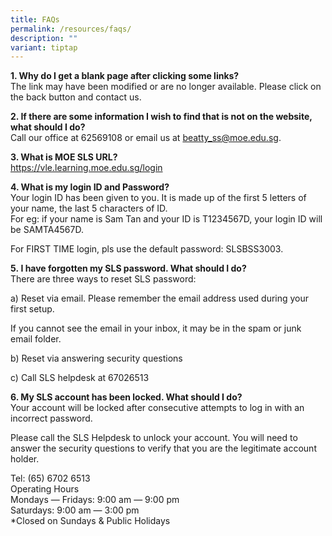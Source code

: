 ```yaml
---
title: FAQs
permalink: /resources/faqs/
description: ""
variant: tiptap
---
```

<p><strong>1. Why do I get a blank page after clicking some links?</strong> 
<br>The link may have been modified or are no longer available. Please click
on the back button and contact us.</p>
<p><strong>2. If there are some information I wish to find that is not on the website, what should I do?</strong> 
<br>Call our office at 62569108 or email us at <a href="mailto:beatty_ss@moe.edu.sg" rel="noopener noreferrer nofollow" target="_blank">beatty_ss@moe.edu.sg</a>.</p>
<p><strong>3. What is MOE SLS URL?</strong>
<br><a href="https://vle.learning.moe.edu.sg/login" rel="noopener noreferrer nofollow" target="_blank">https://vle.learning.moe.edu.sg/login</a>
</p>
<p><strong>4. What is my login ID and Password?</strong> 
<br>Your login ID has been given to you. It is made up of the first 5 letters
of your name, the last 5 characters of ID.&nbsp;
<br>For eg: if your name is Sam Tan and your ID is T1234567D, your login ID
will be SAMTA4567D.</p>
<p>For FIRST TIME login, pls use the default password: SLSBSS3003.</p>
<p><strong>5.&nbsp;I have forgotten my SLS password. What should I do?</strong>
<br>There are three ways to reset SLS password:</p>
<p>a) Reset via email. Please remember the email address used during your
first setup.</p>
<p>If you cannot see the email in your inbox, it may be in the spam or junk
email folder.</p>
<p>b) Reset via answering security questions</p>
<p>c) Call SLS helpdesk at 67026513</p>
<p><strong>6. My SLS account has been locked. What should I do?</strong>
<br>Your account will be locked after consecutive attempts to log in with
an incorrect password.</p>
<p>Please call the SLS Helpdesk to unlock your account. You will need to
answer the security questions to verify that you are the legitimate account
holder.</p>
<p>Tel: (65) 6702 6513
<br>Operating Hours
<br>Mondays ― Fridays: 9:00 am ― 9:00 pm
<br>Saturdays: 9:00 am ― 3:00 pm
<br>*Closed on Sundays &amp; Public Holidays</p>